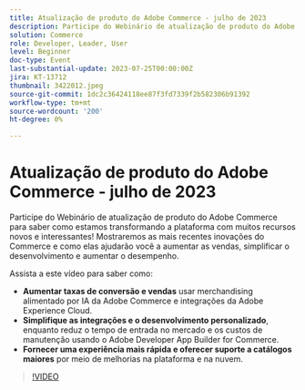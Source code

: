```yaml
---
title: Atualização de produto do Adobe Commerce - julho de 2023
description: Participe do Webinário de atualização de produto do Adobe Commerce para saber como estamos transformando a plataforma com muitos recursos novos e interessantes! Mostraremos as mais recentes inovações do Commerce e como elas ajudarão você a aumentar as vendas, simplificar o desenvolvimento e aumentar o desempenho. Assista a este vídeo para saber como - Aumentar as taxas de conversão e vendas usando o merchandising alimentado por IA da Adobe Commerce e integrações da Adobe Experience Cloud.  Simplifique as integrações e o desenvolvimento personalizado e, ao mesmo tempo, reduza o tempo de comercialização e os custos de manutenção usando o Adobe Developer App Builder for Commerce.  Ofereça uma experiência mais rápida e suporte a catálogos maiores por meio de melhorias na plataforma e na nuvem.
solution: Commerce
role: Developer, Leader, User
level: Beginner
doc-type: Event
last-substantial-update: 2023-07-25T00:00:00Z
jira: KT-13712
thumbnail: 3422012.jpeg
source-git-commit: 1dc2c36424118ee87f3fd7339f2b582306b91392
workflow-type: tm+mt
source-wordcount: '200'
ht-degree: 0%

---
```



# Atualização de produto do Adobe Commerce - julho de 2023

Participe do Webinário de atualização de produto do Adobe Commerce para saber como estamos transformando a plataforma com muitos recursos novos e interessantes! Mostraremos as mais recentes inovações do Commerce e como elas ajudarão você a aumentar as vendas, simplificar o desenvolvimento e aumentar o desempenho.

Assista a este vídeo para saber como:

* **Aumentar taxas de conversão e vendas** usar merchandising alimentado por IA da Adobe Commerce e integrações da Adobe Experience Cloud.
* **Simplifique as integrações e o desenvolvimento personalizado**, enquanto reduz o tempo de entrada no mercado e os custos de manutenção usando o Adobe Developer App Builder for Commerce.
* **Fornecer uma experiência mais rápida e oferecer suporte a catálogos maiores** por meio de melhorias na plataforma e na nuvem.

>[!VIDEO](https://video.tv.adobe.com/v/3422012/?learn=on)